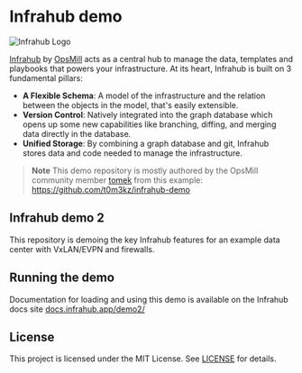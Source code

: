 # Infrahub demo

<!-- markdownlint-disable -->
![Infrahub Logo](https://assets-global.website-files.com/657aff4a26dd8afbab24944b/657b0e0678f7fd35ce130776_Logo%20INFRAHUB.svg)
<!-- markdownlint-restore -->

[Infrahub](https://github.com/opsmill/infrahub) by [OpsMill](https://opsmill.com) acts as a central hub to manage the data, templates and playbooks that powers your infrastructure. At its heart, Infrahub is built on 3 fundamental pillars:

- **A Flexible Schema**: A model of the infrastructure and the relation between the objects in the model, that's easily extensible.
- **Version Control**: Natively integrated into the graph database which opens up some new capabilities like branching, diffing, and merging data directly in the database.
- **Unified Storage**: By combining a graph database and git, Infrahub stores data and code needed to manage the infrastructure.

> **Note**
> This demo repository is mostly authored by the OpsMill community member [tomek](https://www.linkedin.com/in/tomekzajac/) from this example: https://github.com/t0m3kz/infrahub-demo

## Infrahub demo 2

This repository is demoing the key Infrahub features for an example data center with VxLAN/EVPN and firewalls.

## Running the demo

Documentation for loading and using this demo is available on the Infrahub docs site [docs.infrahub.app/demo2/](https://docs.infrahub.app/demo2/)

## License

This project is licensed under the MIT License. See [LICENSE](LICENSE) for details.

